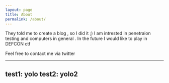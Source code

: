 ```yaml
---
layout: page
title: About
permalink: /about/
---
```


They told me to create a blog , so I did it ;) I am intrested in penetraion testing and computers in general . 
In the future I would like to play in DEFCON ctf 


Feel free to contact me via twitter

---
test1: yolo
test2: yolo2
---
